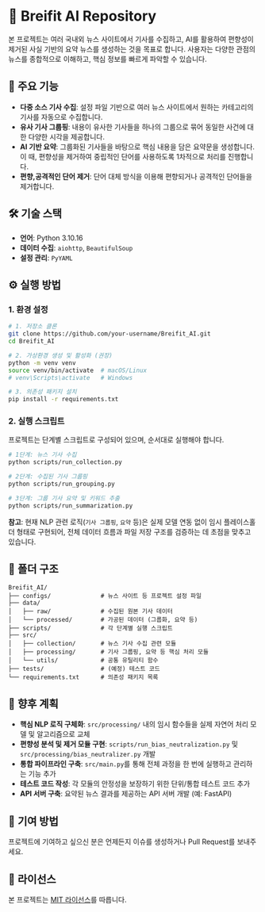 # 🤖 Breifit AI Repository

본 프로젝트는 여러 국내외 뉴스 사이트에서 기사를 수집하고, AI를 활용하여 편향성이 제거된 사실 기반의 요약 뉴스를 생성하는 것을 목표로 합니다. 사용자는 다양한 관점의 뉴스를 종합적으로 이해하고, 핵심 정보를 빠르게 파악할 수 있습니다.

## 🚀 주요 기능

-   **다중 소스 기사 수집**: 설정 파일 기반으로 여러 뉴스 사이트에서 원하는 카테고리의 기사를 자동으로 수집합니다.
-   **유사 기사 그룹핑**: 내용이 유사한 기사들을 하나의 그룹으로 묶어 동일한 사건에 대한 다양한 시각을 제공합니다.
-   **AI 기반 요약**: 그룹화된 기사들을 바탕으로 핵심 내용을 담은 요약문을 생성합니다. 이 때, 편향성을 제거하여 중립적인 단어를 사용하도록 1차적으로 처리를 진행합니다.
-   **편향,공격적인 단어 제거**: 단어 대체 방식을 이용해 편향되거나 공격적인 단어들을 제거합니다.

## 🛠️ 기술 스택

-   **언어**: Python 3.10.16
-   **데이터 수집**: `aiohttp`, `BeautifulSoup`
-   **설정 관리**: `PyYAML`

## ⚙️ 실행 방법

### 1. 환경 설정
```bash
# 1. 저장소 클론
git clone https://github.com/your-username/Breifit_AI.git
cd Breifit_AI

# 2. 가상환경 생성 및 활성화 (권장)
python -m venv venv
source venv/bin/activate  # macOS/Linux
# venv\Scripts\activate   # Windows

# 3. 의존성 패키지 설치
pip install -r requirements.txt
```

### 2. 실행 스크립트

프로젝트는 단계별 스크립트로 구성되어 있으며, 순서대로 실행해야 합니다.

```bash
# 1단계: 뉴스 기사 수집
python scripts/run_collection.py

# 2단계: 수집된 기사 그룹핑
python scripts/run_grouping.py

# 3단계: 그룹 기사 요약 및 키워드 추출
python scripts/run_summarization.py
```

**참고**: 현재 NLP 관련 로직(`기사 그룹핑`, `요약` 등)은 실제 모델 연동 없이 임시 플레이스홀더 형태로 구현되어, 전체 데이터 흐름과 파일 저장 구조를 검증하는 데 초점을 맞추고 있습니다.

## 📂 폴더 구조

```
Breifit_AI/
├── configs/              # 뉴스 사이트 등 프로젝트 설정 파일
├── data/
│   ├── raw/              # 수집된 원본 기사 데이터
│   └── processed/        # 가공된 데이터 (그룹화, 요약 등)
├── scripts/              # 각 단계별 실행 스크립트
├── src/
│   ├── collection/       # 뉴스 기사 수집 관련 모듈
│   ├── processing/       # 기사 그룹핑, 요약 등 핵심 처리 모듈
│   └── utils/            # 공통 유틸리티 함수
├── tests/                # (예정) 테스트 코드
└── requirements.txt      # 의존성 패키지 목록
```

## 📝 향후 계획

-   **핵심 NLP 로직 구체화**: `src/processing/` 내의 임시 함수들을 실제 자연어 처리 모델 및 알고리즘으로 교체
-   **편향성 분석 및 제거 모듈 구현**: `scripts/run_bias_neutralization.py` 및 `src/processing/bias_neutralizer.py` 개발
-   **통합 파이프라인 구축**: `src/main.py`를 통해 전체 과정을 한 번에 실행하고 관리하는 기능 추가
-   **테스트 코드 작성**: 각 모듈의 안정성을 보장하기 위한 단위/통합 테스트 코드 추가
-   **API 서버 구축**: 요약된 뉴스 결과를 제공하는 API 서버 개발 (예: FastAPI)

## 🤝 기여 방법

프로젝트에 기여하고 싶으신 분은 언제든지 이슈를 생성하거나 Pull Request를 보내주세요.

## 📄 라이선스

본 프로젝트는 [MIT 라이선스](LICENSE)를 따릅니다.
